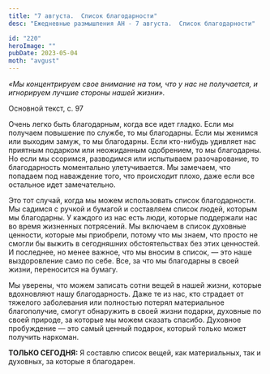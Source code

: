 ```yaml
---
title: "7 августа.  Список благодарности"
desc: "Ежедневные размышления АН - 7 августа.  Список благодарности"

id: "220"
heroImage: ""
pubDate: 2023-05-04
moth: "avgust"
---
```


_«Мы концентрируем свое внимание на том, что у нас не получается, и игнорируем
лучшие стороны нашей жизни»._

Основной текст, с. 97

Очень легко быть благодарным, когда все идет гладко. Если мы получаем
повышение по службе, то мы благодарны. Если мы женимся или выходим замуж, то
мы благодарны. Если кто-нибудь удивляет нас приятным подарком или неожиданным
одобрением, то мы благодарны. Но если мы ссоримся, разводимся или испытываем
разочарование, то благодарность моментально улетучивается. Мы замечаем, что
попадаем под наваждение того, что происходит плохо, даже если все остальное
идет замечательно.

Это тот случай, когда мы можем использовать список благодарности. Мы садимся с
ручкой и бумагой и составляем список людей, которым мы благодарны. У каждого
из нас есть люди, которые поддержали нас во время жизненных потрясений. Мы
включаем в список духовные ценности, которые мы приобрели, потому что мы
знаем, что просто не смогли бы выжить в сегодняшних обстоятельствах без этих
ценностей. И последнее, но менее важное, что мы вносим в список, — это наше
выздоровление само по себе. Все, за что мы благодарны в своей жизни,
переносится на бумагу.

Мы уверены, что можем записать сотни вещей в нашей жизни, которые вдохновляют
нашу благодарность. Даже те из нас, кто страдает от тяжелого заболевания или
полностью потерял материальное благополучие, смогут обнаружить в своей жизни
подарки, духовные по своей природе, за которые мы можем сказать спасибо.
Духовное пробуждение — это самый ценный подарок, который только может получить
наркоман.

**ТОЛЬКО СЕГОДНЯ:** Я составлю список вещей, как материальных, так и духовных,
за которые я благодарен.
